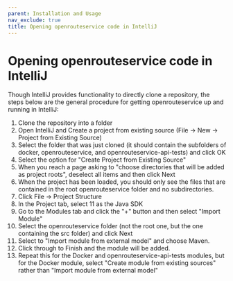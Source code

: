 ```yaml
---
parent: Installation and Usage
nav_exclude: true
title: Opening openrouteservice code in IntelliJ
---
```


# Opening openrouteservice code in IntelliJ

Though IntelliJ provides functionality to directly clone a repository, the steps below are the general procedure for getting openrouteservice up and running in IntelliJ:
1. Clone the repository into a folder
2. Open IntelliJ and Create a project from existing source (File -> New -> Project from Existing Source)
3. Select the folder that was just cloned (it should contain the subfolders of docker, openrouteservice, and openrouteservice-api-tests) and click OK
4. Select the option for "Create Project from Existing Source"
5. When you reach a page asking to "choose directories that will be added as project roots", deselect all items and then click Next
6. When the project has been loaded, you should only see the files that are contained in the root openrouteservice folder and no subdirectories.
7. Click File -> Project Structure
8. In the Project tab, select 11 as the Java SDK
9. Go to the Modules tab and click the "+" button and then select "Import Module"
10. Select the openrouteservice folder (not the root one, but the one containing the src folder) and click Next
11. Select to "Import module from external model" and choose Maven.
12. Click through to Finish and the module will be added.
13. Repeat this for the Docker and openrouteservice-api-tests modules, but for the Docker module, select "Create module from existing sources" rather than "Import module from external model"
